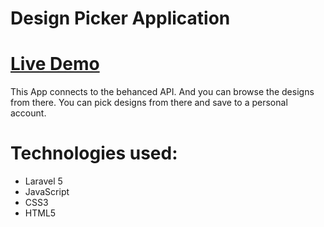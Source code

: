 # Design Picker Application

# [Live Demo](https://atcsy.github.io/DesignPicker/)


This App connects to the behanced API. And you can browse the designs from there. You can pick designs from there and save to a personal account.

# Technologies used:




* Laravel 5
* JavaScript
* CSS3
* HTML5


